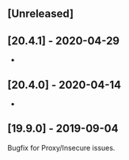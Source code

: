 ## [Unreleased]


## [20.4.1] - 2020-04-29
-

## [20.4.0] - 2020-04-14
-


## [19.9.0] - 2019-09-04
Bugfix for Proxy/Insecure issues.
